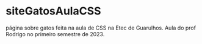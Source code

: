 # siteGatosAulaCSS
página sobre gatos feita na aula de CSS na Etec de Guarulhos. Aula do prof Rodrigo no primeiro semestre de 2023.
<br><br>

